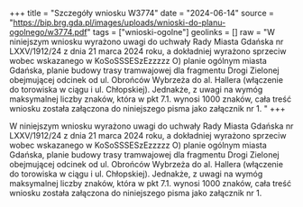 +++
title = "Szczegóły wniosku W3774"
date = "2024-06-14"
source = "https://bip.brg.gda.pl/images/uploads/wnioski-do-planu-ogolnego/w3774.pdf"
tags = ["wnioski-ogolne"]
geolinks = []
raw = "W niniejszym wniosku wyrażono uwagi do uchwały Rady Miasta Gdańska nr LXXV/1912/24 z dnia 21 marca 2024 roku, a dokładniej wyrażono sprzeciw wobec wskazanego w KoSoSSSESzEzzzzz O) planie ogólnym miasta Gdańska, planie budowy trasy tramwajowej dla fragmentu Drogi Zielonej obejmującej odcinek od ul. Obrońców Wybrzeża do al. Hallera (włączenie do torowiska w ciągu i ul. Chłopskiej). Jednakże, z uwagi na wymóg maksymalnej liczby znaków, która w pkt 7.1. wynosi 1000 znaków, cała treść wniosku została załączona do niniejszego pisma jako załącznik nr 1. "
+++

W niniejszym wniosku wyrażono uwagi do uchwały Rady Miasta Gdańska nr
LXXV/1912/24 z dnia 21 marca 2024 roku, a dokładniej wyrażono sprzeciw wobec wskazanego w
KoSoSSSESzEzzzzz
O)
planie ogólnym miasta Gdańska, planie budowy trasy tramwajowej dla fragmentu Drogi Zielonej
obejmującej odcinek od ul. Obrońców Wybrzeża do al. Hallera (włączenie do torowiska w ciągu
i ul. Chłopskiej). Jednakże, z uwagi na wymóg maksymalnej liczby znaków, która w pkt 7.1.
wynosi 1000 znaków, cała treść wniosku została załączona do niniejszego pisma jako załącznik
nr 1.



